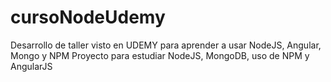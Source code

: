 # cursoNodeUdemy
Desarrollo de taller visto en UDEMY para aprender a usar NodeJS, Angular, Mongo y NPM
Proyecto para estudiar NodeJS, MongoDB, uso de NPM y AngularJS
